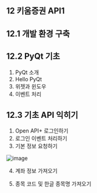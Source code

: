 
## 12 키움증권 API1
## 12.1 개발 환경 구축

## 12.2 PyQt 기초
1) PyQt 소개
2) Hello PyQt
3) 위젯과 윈도우
4) 이벤트 처리


## 12.3 기초 API 익히기
1) Open API+ 로그인하기
2) 로그인 이벤트 처리하기
3) 기본 정보 요청하기

![image](https://github.com/KevinFire2030/Fire2025/assets/109524169/6ee35aa9-009a-465a-a49d-a2a295108b58)

4) 계좌 정보 가져오기

5) 종목 코드 및 한글 종목명 가져오기



